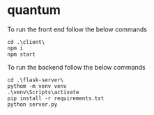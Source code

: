# quantum

To run the front end follow the below commands 

`cd .\client\` <br>
`npm i` <br>
`npm start`  <br>

To run the backend follow the below commands

`cd .\flask-server\`  <br>
`pythom -m venv venv`  <br>
`.\venv\Scripts\activate`  <br>
`pip install -r requirements.txt` <br>
`python server.py`  <br>
